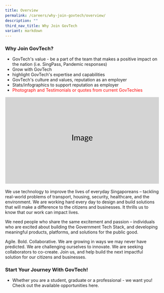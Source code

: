 ```yaml
---
title: Overview
permalink: /careers/why-join-govtech/overview/
description: ""
third_nav_title: Why Join GovTech
variant: markdown
---
```

### Why Join GovTech?

* GovTech's value - be a part of the team that makes a positive impact on the nation (i.e. SingPass, Pandemic responses) 
* Grow with GovTech
* highlight GovTech's expertise and capabilities 
* GovTech's culture and values, reputation as an employer
* Stats/infographics to support reputation as employer 
* <font color="red">  Photograph and Testimonials or quotes from current GovTechies </font>

![](/images/Placeholders/Screenshot_2023_11_10_at_9_56_05_AM.png)

We use technology to improve the lives of everyday Singaporeans – tackling real-world problems of transport, housing, security, healthcare, and the environment. We are working hard every day to design and build solutions that will make a difference to the citizens and businesses. It thrills us to know that our work can impact lives. 

We need people who share the same excitement and passion – individuals who are excited about building the Government Tech Stack, and developing meaningful products, platforms, and solutions for the public good. 

Agile. Bold. Collaborative. We are growing in ways we may never have predicted. We are challenging ourselves to innovate. We are seeking collaborators to co-create. Join us, and help build the next impactful solution for our citizens and businesses.

### Start Your Journey With GovTech!

* Whether you are a student, graduate or a professional - we want you! Check out the available opportunities here.